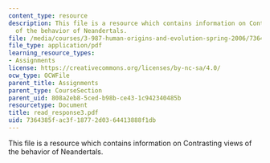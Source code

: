 ```yaml
---
content_type: resource
description: This file is a resource which contains information on Contrasting views
  of the behavior of Neandertals.
file: /media/courses/3-987-human-origins-and-evolution-spring-2006/7364385fac3f18772d0364413888f1db_read_response3.pdf
file_type: application/pdf
learning_resource_types:
- Assignments
license: https://creativecommons.org/licenses/by-nc-sa/4.0/
ocw_type: OCWFile
parent_title: Assignments
parent_type: CourseSection
parent_uid: 808a2eb8-5ced-b98b-ce43-1c942340485b
resourcetype: Document
title: read_response3.pdf
uid: 7364385f-ac3f-1877-2d03-64413888f1db
---
```

This file is a resource which contains information on Contrasting views of the behavior of Neandertals.